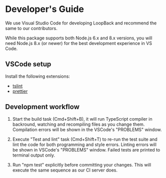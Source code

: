 # Developer's Guide

We use Visual Studio Code for developing LoopBack and recommend the same to our contributors.

While this package supports both Node.js 6.x and 8.x versions, you will need Node.js 8.x (or newer) for the best development experience in VS Code.

## VSCode setup

Install the following extensions:

 - [tslint](https://marketplace.visualstudio.com/items?itemName=eg2.tslint)
 - [prettier](https://marketplace.visualstudio.com/items?itemName=esbenp.prettier-vscode)

## Development workflow

1. Start the build task (Cmd+Shift+B), it will run TypeScript compiler in backround, watching and recompiling files as you change them. Compilation errors will be shown in the VSCode's "PROBLEMS" window.


2. Execute "Test and lint" task (Cmd+Shift+T) to re-run the test suite and lint the code for both programming and style errors. Linting errors will be shown in VSCode's "PROBLEMS" window. Failed tests are printed to terminal output only.

3. Run "npm test" explicitly before committing your changes. This will execute the same sequence as our CI server does.
